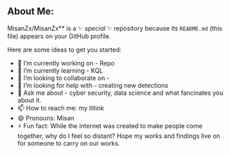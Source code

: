 ## About Me:


MisanZx/MisanZx** is a ✨ _special_ ✨ repository because its `README.md` (this file) appears on your GitHub profile.

Here are some ideas to get you started:

- 🔭 I’m currently working on - Repo
- 🌱 I’m currently learning - KQL
- 👯 I’m looking to collaborate on - 
- 🤔 I’m looking for help with - creating new detections
- 💬 Ask me about - cyber security, data science and what fancinates you about it.
- 📫 How to reach me: my litlink
- 😄 Pronouns: Misan
- ⚡ Fun fact: While the internet was created to make people come together, why do I feel so distant? Hope my works and findings live on for someone to carry on our works.
